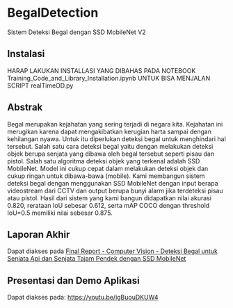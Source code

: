 # BegalDetection
Sistem Deteksi Begal dengan SSD MobileNet V2

## Instalasi
HARAP LAKUKAN INSTALLASI YANG DIBAHAS PADA NOTEBOOK Training_Code_and_Library_Installation.ipynb UNTUK BISA MENJALAN SCRIPT realTimeOD.py

## Abstrak
Begal merupakan kejahatan yang sering terjadi di negara kita. Kejahatan ini merugikan karena dapat mengakibatkan kerugian harta sampai dengan kehilangan nyawa. Untuk itu diperlukan deteksi begal untuk menghindari hal tersebut. Salah satu cara deteksi begal yaitu dengan melakukan deteksi objek berupa senjata yang dibawa oleh begal tersebut seperti pisau dan pistol. Salah satu algoritma deteksi objek yang terkenal adalah SSD MobileNet. Model ini cukup cepat dalam melakukan deteksi objek dan cukup ringan untuk dibawa-bawa (mobile). Kami membangun sistem deteksi begal dengan menggunakan SSD MobileNet dengan input berapa videostream dari CCTV dan output berupa bunyi alarm jika terdeteksi pisau atau pistol. Hasil dari sistem yang kami bangun didapatkan nilai akurasi 0.820, rerataan IoU sebesar 0.612, serta mAP COCO dengan threshold IoU=0.5 memiliki nilai sebesar 0.875.

## Laporan Akhir
Dapat diakses pada [Final Report - Computer Vision - Deteksi Begal untuk Senjata Api dan Senjata Tajam Pendek dengan SSD MobileNet](https://drive.google.com/file/d/1ewanKoPTzD4puaDnYmitsgHiVgTeS5fW/view?usp=sharing)

## Presentasi dan Demo Aplikasi
Dapat diakses pada: https://youtu.be/igBuouDKUW4
